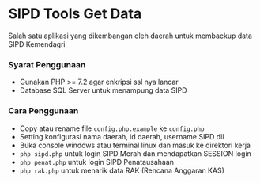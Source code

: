 # SIPD Tools Get Data

Salah satu aplikasi yang dikembangan oleh daerah untuk membackup data SIPD Kemendagri

### Syarat Penggunaan
- Gunakan PHP >= 7.2 agar enkripsi ssl nya lancar
- Database SQL Server untuk menampung data SIPD

### Cara Penggunaan
- Copy atau rename file ```config.php.example``` ke ```config.php```
- Setting konfigurasi nama daerah, id daerah, username SIPD dll
- Buka console windows atau terminal linux dan masuk ke direktori kerja
- ```php sipd.php``` untuk login SIPD Merah dan mendapatkan SESSION login
- ```php penat.php``` untuk login SIPD Penatausahaan
- ```php rak.php``` untuk menarik data RAK (Rencana Anggaran KAS)
